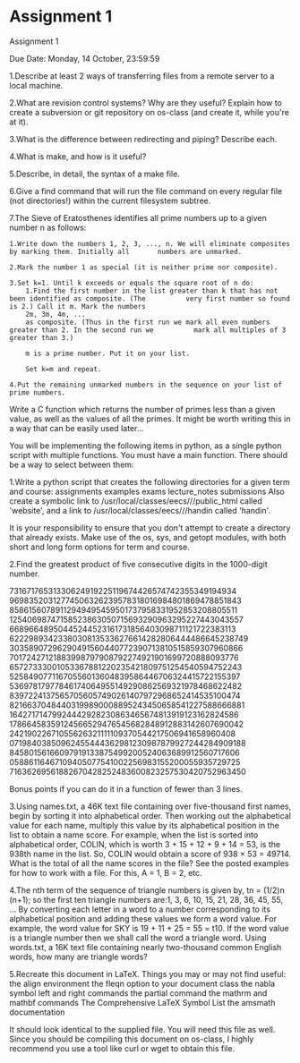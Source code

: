 Assignment 1
====================
Assignment 1

Due Date: Monday, 14 October, 23:59:59

1.Describe at least 2 ways of transferring files from a remote server to a local machine.

2.What are revision control systems? Why are they useful? Explain how to create a subversion or git repository on os-class (and create it, while you're at it).

3.What is the difference between redirecting and piping? Describe each.

4.What is make, and how is it useful?

5.Describe, in detail, the syntax of a make file.

6.Give a find command that will run the file command on every regular file (not directories!) within the current filesystem subtree.

7.The Sieve of Eratosthenes identifies all prime numbers up to a given number n as follows:

	1.Write down the numbers 1, 2, 3, ..., n. We will eliminate composites by marking them. Initially all 		numbers are unmarked.

	2.Mark the number 1 as special (it is neither prime nor composite).

	3.Set k=1. Until k exceeds or equals the square root of n do:
		1.Find the first number in the list greater than k that has not been identified as composite. (The 			very first number so found is 2.) Call it m. Mark the numbers
		2m, 3m, 4m, ...
		as composite. (Thus in the first run we mark all even numbers greater than 2. In the second run we 			mark all multiples of 3 greater than 3.)

		m is a prime number. Put it on your list.

		Set k=m and repeat.

	4.Put the remaining unmarked numbers in the sequence on your list of prime numbers.

Write a C function which returns the number of primes less than a given value, as well as the values of all the primes. It might be worth writing this in a way that can be easily used later...

You will be implementing the following items in python, as a single python script with multiple functions. You must have a main function. There should be a way to select between them:

1.Write a python script that creates the following directories for a given term and course:
	assignments
	examples
	exams
	lecture_notes
	submissions
Also create a symbolic link to /usr/local/classes/eecs/<term>/<class>/public_html called 'website', and a link to /usr/local/classes/eecs/<term>/<class>/handin called 'handin'.

It is your responsibility to ensure that you don't attempt to create a directory that already exists. Make use of the os, sys, and getopt modules, with both short and long form options for term and course.

2.Find the greatest product of five consecutive digits in the 1000-digit number.
     
73167176531330624919225119674426574742355349194934
96983520312774506326239578318016984801869478851843
85861560789112949495459501737958331952853208805511
12540698747158523863050715693290963295227443043557
66896648950445244523161731856403098711121722383113
62229893423380308135336276614282806444486645238749
30358907296290491560440772390713810515859307960866
70172427121883998797908792274921901699720888093776
65727333001053367881220235421809751254540594752243
52584907711670556013604839586446706324415722155397
53697817977846174064955149290862569321978468622482
83972241375657056057490261407972968652414535100474
82166370484403199890008895243450658541227588666881
16427171479924442928230863465674813919123162824586
17866458359124566529476545682848912883142607690042
24219022671055626321111109370544217506941658960408
07198403850962455444362981230987879927244284909188
84580156166097919133875499200524063689912560717606
05886116467109405077541002256983155200055935729725
71636269561882670428252483600823257530420752963450
                                                                                   
Bonus points if you can do it in a function of fewer than 3 lines.

3.Using names.txt, a 46K text file containing over five-thousand first names, begin by sorting it into alphabetical order. Then working out the alphabetical value for each name, multiply this value by its alphabetical position in the list to obtain a name score. For example, when the list is sorted into alphabetical order, COLIN, which is worth 3 + 15 + 12 + 9 + 14 = 53, is the 938th name in the list. So, COLIN would obtain a score of 938 × 53 = 49714. What is the total of all the name scores in the file? See the posted examples for how to work with a file. For this, A = 1, B = 2, etc.

4.The nth term of the sequence of triangle numbers is given by, tn = (1/2)n (n+1); so the first ten triangle numbers are:1, 3, 6, 10, 15, 21, 28, 36, 45, 55, ...
By converting each letter in a word to a number corresponding to its alphabetical position and adding these values we form a word value. For example, the word value for SKY is 19 + 11 + 25 = 55 = t10. If the word value is a triangle number then we shall call the word a triangle word. Using words.txt, a 16K text file containing nearly two-thousand common English words, how many are triangle words?

5.Recreate this document in LaTeX. Things you may or may not find useful:
	the align environment
	the fleqn option to your document class
	the nabla symbol
	left and right commands
	the partial command
	the mathrm and mathbf commands
	The Comprehensive LaTeX Symbol List
	the amsmath documentation
                                                                            
It should look identical to the supplied file. You will need this file as well. Since you should be compiling this document on os-class, I highly recommend you use a tool like curl or wget to obtain this file.
